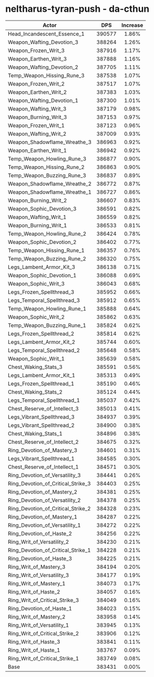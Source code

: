 # neltharus-tyran-push - da-cthun
| Actor | DPS | Increase |
|---|:---:|:---:|
|Head_Incandescent_Essence_1|390577|1.86%|
|Weapon_Wafting_Devotion_3|388264|1.26%|
|Weapon_Frozen_Writ_3|387916|1.17%|
|Weapon_Earthen_Writ_3|387888|1.16%|
|Weapon_Wafting_Devotion_2|387705|1.11%|
|Temp_Weapon_Hissing_Rune_3|387538|1.07%|
|Weapon_Frozen_Writ_2|387517|1.07%|
|Weapon_Earthen_Writ_2|387383|1.03%|
|Weapon_Wafting_Devotion_1|387300|1.01%|
|Weapon_Wafting_Writ_3|387179|0.98%|
|Weapon_Burning_Writ_3|387153|0.97%|
|Weapon_Frozen_Writ_1|387123|0.96%|
|Weapon_Wafting_Writ_2|387009|0.93%|
|Weapon_Shadowflame_Wreathe_3|386963|0.92%|
|Weapon_Earthen_Writ_1|386942|0.92%|
|Temp_Weapon_Howling_Rune_3|386877|0.90%|
|Temp_Weapon_Hissing_Rune_2|386863|0.90%|
|Temp_Weapon_Buzzing_Rune_3|386837|0.89%|
|Weapon_Shadowflame_Wreathe_2|386772|0.87%|
|Weapon_Shadowflame_Wreathe_1|386727|0.86%|
|Weapon_Burning_Writ_2|386607|0.83%|
|Weapon_Sophic_Devotion_3|386591|0.82%|
|Weapon_Wafting_Writ_1|386559|0.82%|
|Weapon_Burning_Writ_1|386533|0.81%|
|Temp_Weapon_Howling_Rune_2|386424|0.78%|
|Weapon_Sophic_Devotion_2|386402|0.77%|
|Temp_Weapon_Hissing_Rune_1|386357|0.76%|
|Temp_Weapon_Buzzing_Rune_2|386320|0.75%|
|Legs_Lambent_Armor_Kit_3|386138|0.71%|
|Weapon_Sophic_Devotion_1|386088|0.69%|
|Weapon_Sophic_Writ_3|386043|0.68%|
|Legs_Frozen_Spellthread_3|385952|0.66%|
|Legs_Temporal_Spellthread_3|385912|0.65%|
|Temp_Weapon_Howling_Rune_1|385888|0.64%|
|Weapon_Sophic_Writ_2|385862|0.63%|
|Temp_Weapon_Buzzing_Rune_1|385824|0.62%|
|Legs_Frozen_Spellthread_2|385814|0.62%|
|Legs_Lambent_Armor_Kit_2|385744|0.60%|
|Legs_Temporal_Spellthread_2|385648|0.58%|
|Weapon_Sophic_Writ_1|385639|0.58%|
|Chest_Waking_Stats_3|385591|0.56%|
|Legs_Lambent_Armor_Kit_1|385313|0.49%|
|Legs_Frozen_Spellthread_1|385190|0.46%|
|Chest_Waking_Stats_2|385124|0.44%|
|Legs_Temporal_Spellthread_1|385037|0.42%|
|Chest_Reserve_of_Intellect_3|385013|0.41%|
|Legs_Vibrant_Spellthread_3|384937|0.39%|
|Legs_Vibrant_Spellthread_2|384900|0.38%|
|Chest_Waking_Stats_1|384896|0.38%|
|Chest_Reserve_of_Intellect_2|384675|0.32%|
|Ring_Devotion_of_Mastery_3|384601|0.31%|
|Legs_Vibrant_Spellthread_1|384585|0.30%|
|Chest_Reserve_of_Intellect_1|384571|0.30%|
|Ring_Devotion_of_Versatility_3|384441|0.26%|
|Ring_Devotion_of_Critical_Strike_3|384403|0.25%|
|Ring_Devotion_of_Mastery_2|384381|0.25%|
|Ring_Devotion_of_Versatility_2|384378|0.25%|
|Ring_Devotion_of_Critical_Strike_2|384328|0.23%|
|Ring_Devotion_of_Mastery_1|384287|0.22%|
|Ring_Devotion_of_Versatility_1|384272|0.22%|
|Ring_Devotion_of_Haste_2|384256|0.22%|
|Ring_Writ_of_Versatility_2|384230|0.21%|
|Ring_Devotion_of_Critical_Strike_1|384228|0.21%|
|Ring_Devotion_of_Haste_3|384225|0.21%|
|Ring_Writ_of_Mastery_3|384194|0.20%|
|Ring_Writ_of_Versatility_3|384177|0.19%|
|Ring_Writ_of_Mastery_1|384073|0.17%|
|Ring_Writ_of_Haste_2|384057|0.16%|
|Ring_Writ_of_Critical_Strike_3|384049|0.16%|
|Ring_Devotion_of_Haste_1|384023|0.15%|
|Ring_Writ_of_Mastery_2|383958|0.14%|
|Ring_Writ_of_Versatility_1|383945|0.13%|
|Ring_Writ_of_Critical_Strike_2|383906|0.12%|
|Ring_Writ_of_Haste_3|383841|0.11%|
|Ring_Writ_of_Haste_1|383767|0.09%|
|Ring_Writ_of_Critical_Strike_1|383749|0.08%|
|Base|383431|0.00%|
